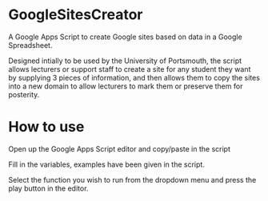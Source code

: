 GoogleSitesCreator
==================

A Google Apps Script to create Google sites based on data in a Google Spreadsheet. 

Designed intially to be used by the University of Portsmouth, the script allows lecturers or support staff to create a site for any student they want by supplying 3 pieces of information, and then allows them to copy the sites into a new domain to allow lecturers to mark them or preserve them for posterity.

How to use
==================

Open up the Google Apps Script editor and copy/paste in the script

Fill in the variables, examples have been given in the script.

Select the function you wish to run from the dropdown menu and press the play button in the editor.
